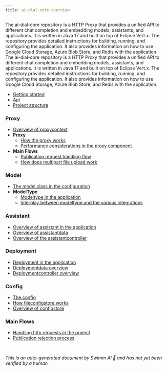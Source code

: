```yaml
---
title: ai-dial-core overview
---
```

The ai-dial-core repository is a HTTP Proxy that provides a unified API to different chat completion and embedding models, assistants, and applications. It is written in Java 17 and built on top of Eclipse Vert.x. The repository provides detailed instructions for building, running, and configuring the application. It also provides information on how to use Google Cloud Storage, Azure Blob Store, and Redis with the application. The ai-dial-core repository is a HTTP Proxy that provides a unified API to different chat completion and embedding models, assistants, and applications. It is written in Java 17 and built on top of Eclipse Vert.x. The repository provides detailed instructions for building, running, and configuring the application. It also provides information on how to use Google Cloud Storage, Azure Blob Store, and Redis with the application.

- <SwmLink doc-title="Getting started">[Getting started](.swm/getting-started.i97qoeys.sw.md)</SwmLink>
- <SwmLink doc-title="Api">[Api](.swm/api.txiwa0rb.sw.md)</SwmLink>
- <SwmLink doc-title="Project structure">[Project structure](.swm/project-structure.gi5mh75s.sw.md)</SwmLink>

### Proxy

- <SwmLink doc-title="Overview of proxycontext">[Overview of proxycontext](.swm/overview-of-proxycontext.zu667nfn.sw.md)</SwmLink>
- **Proxy**
  - <SwmLink doc-title="How the proxy works">[How the proxy works](.swm/how-the-proxy-works.ofhuzdl3.sw.md)</SwmLink>
  - <SwmLink doc-title="Performance considerations in the proxy component">[Performance considerations in the proxy component](.swm/performance-considerations-in-the-proxy-component.9pge7fdf.sw.md)</SwmLink>
- **Main Flows**
  - <SwmLink doc-title="Publication request handling flow">[Publication request handling flow](.swm/publication-request-handling-flow.jm3fa5j9.sw.md)</SwmLink>
  - <SwmLink doc-title="How does multipart file upload work">[How does multipart file upload work](.swm/how-does-multipart-file-upload-work.rtodt8wa.sw.md)</SwmLink>

### Model

- <SwmLink doc-title="The model class in the configuration">[The model class in the configuration](.swm/the-model-class-in-the-configuration.e63f8c37.sw.md)</SwmLink>
- **ModelType**
  - <SwmLink doc-title="Modeltype in the application">[Modeltype in the application](.swm/modeltype-in-the-application.1ocf1wob.sw.md)</SwmLink>
  - <SwmLink doc-title="Interplay between modeltype and the various integrations">[Interplay between modeltype and the various integrations](.swm/interplay-between-modeltype-and-the-various-integrations.bun5ruhy.sw.md)</SwmLink>

### Assistant

- <SwmLink doc-title="Overview of assistant in the application">[Overview of assistant in the application](.swm/overview-of-assistant-in-the-application.j7kg57lj.sw.md)</SwmLink>
- <SwmLink doc-title="Overview of assistantdata">[Overview of assistantdata](.swm/overview-of-assistantdata.wd13tzmt.sw.md)</SwmLink>
- <SwmLink doc-title="Overview of the assistantcontroller">[Overview of the assistantcontroller](.swm/overview-of-the-assistantcontroller.8b0z25og.sw.md)</SwmLink>

### Deployment

- <SwmLink doc-title="Deployment in the application">[Deployment in the application](.swm/deployment-in-the-application.yacwo8zx.sw.md)</SwmLink>
- <SwmLink doc-title="Deploymentdata overview">[Deploymentdata overview](.swm/deploymentdata-overview.hcr9wsip.sw.md)</SwmLink>
- <SwmLink doc-title="Deploymentcontroller overview">[Deploymentcontroller overview](.swm/deploymentcontroller-overview.4qj0q2mv.sw.md)</SwmLink>

### Config

- <SwmLink doc-title="The config">[The config](.swm/the-config.cbee6lhr.sw.md)</SwmLink>
- <SwmLink doc-title="How fileconfigstore works">[How fileconfigstore works](.swm/how-fileconfigstore-works.04m33r3v.sw.md)</SwmLink>
- <SwmLink doc-title="Overview of configstore">[Overview of configstore](.swm/overview-of-configstore.ppjsj3jf.sw.md)</SwmLink>

### Main Flows

- <SwmLink doc-title="Handling http requests in the project">[Handling http requests in the project](.swm/handling-http-requests-in-the-project.6ryhnig0.sw.md)</SwmLink>
- <SwmLink doc-title="Publication rejection process">[Publication rejection process](.swm/publication-rejection-process.uyft5zr0.sw.md)</SwmLink>

&nbsp;

*This is an auto-generated document by Swimm AI 🌊 and has not yet been verified by a human*


